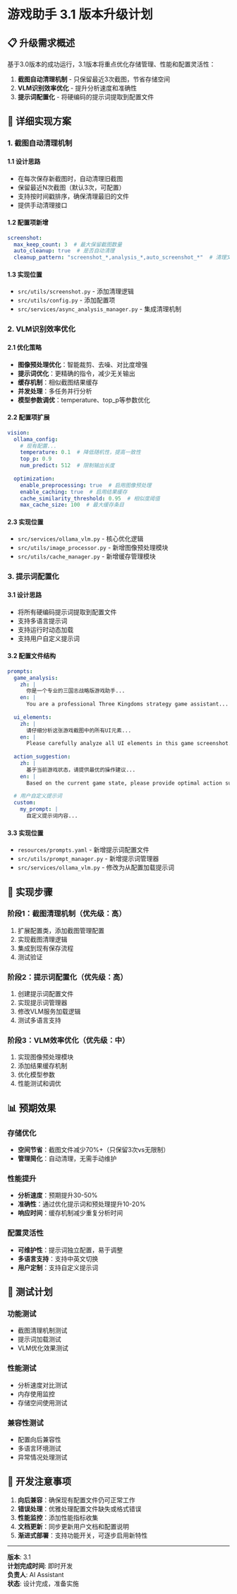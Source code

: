 # 游戏助手 3.1 版本升级计划

## 📋 升级需求概述

基于3.0版本的成功运行，3.1版本将重点优化存储管理、性能和配置灵活性：

1. **截图自动清理机制** - 只保留最近3次截图，节省存储空间
2. **VLM识别效率优化** - 提升分析速度和准确性
3. **提示词配置化** - 将硬编码的提示词提取到配置文件

## 🎯 详细实现方案

### 1. 截图自动清理机制

#### 1.1 设计思路
- 在每次保存新截图时，自动清理旧截图
- 保留最近N次截图（默认3次，可配置）
- 支持按时间戳排序，确保清理最旧的文件
- 提供手动清理接口

#### 1.2 配置项新增
```yaml
screenshot:
  max_keep_count: 3  # 最大保留截图数量
  auto_cleanup: true  # 是否自动清理
  cleanup_pattern: "screenshot_*,analysis_*,auto_screenshot_*"  # 清理文件模式
```

#### 1.3 实现位置
- `src/utils/screenshot.py` - 添加清理逻辑
- `src/utils/config.py` - 添加配置项
- `src/services/async_analysis_manager.py` - 集成清理机制

### 2. VLM识别效率优化

#### 2.1 优化策略
- **图像预处理优化**：智能裁剪、去噪、对比度增强
- **提示词优化**：更精确的指令，减少无关输出
- **缓存机制**：相似截图结果缓存
- **并发处理**：多任务并行分析
- **模型参数调优**：temperature、top_p等参数优化

#### 2.2 配置项扩展
```yaml
vision:
  ollama_config:
    # 现有配置...
    temperature: 0.1  # 降低随机性，提高一致性
    top_p: 0.9
    num_predict: 512  # 限制输出长度
    
  optimization:
    enable_preprocessing: true  # 启用图像预处理
    enable_caching: true  # 启用结果缓存
    cache_similarity_threshold: 0.95  # 相似度阈值
    max_cache_size: 100  # 最大缓存条目
```

#### 2.3 实现位置
- `src/services/ollama_vlm.py` - 核心优化逻辑
- `src/utils/image_processor.py` - 新增图像预处理模块
- `src/utils/cache_manager.py` - 新增缓存管理模块

### 3. 提示词配置化

#### 3.1 设计思路
- 将所有硬编码提示词提取到配置文件
- 支持多语言提示词
- 支持运行时动态加载
- 支持用户自定义提示词

#### 3.2 配置文件结构
```yaml
prompts:
  game_analysis:
    zh: |
      你是一个专业的三国志战略版游戏助手...
    en: |
      You are a professional Three Kingdoms strategy game assistant...
  
  ui_elements:
    zh: |
      请仔细分析这张游戏截图中的所有UI元素...
    en: |
      Please carefully analyze all UI elements in this game screenshot...
  
  action_suggestion:
    zh: |
      基于当前游戏状态，请提供最优的操作建议...
    en: |
      Based on the current game state, please provide optimal action suggestions...
  
  # 用户自定义提示词
  custom:
    my_prompt: |
      自定义提示词内容...
```

#### 3.3 实现位置
- `resources/prompts.yaml` - 新增提示词配置文件
- `src/utils/prompt_manager.py` - 新增提示词管理器
- `src/services/ollama_vlm.py` - 修改为从配置加载提示词

## 🔧 实现步骤

### 阶段1：截图清理机制（优先级：高）
1. 扩展配置类，添加截图管理配置
2. 实现截图清理逻辑
3. 集成到现有保存流程
4. 测试验证

### 阶段2：提示词配置化（优先级：高）
1. 创建提示词配置文件
2. 实现提示词管理器
3. 修改VLM服务加载逻辑
4. 测试多语言支持

### 阶段3：VLM效率优化（优先级：中）
1. 实现图像预处理模块
2. 添加结果缓存机制
3. 优化模型参数
4. 性能测试和调优

## 📊 预期效果

### 存储优化
- **空间节省**：截图文件减少70%+（只保留3次vs无限制）
- **管理简化**：自动清理，无需手动维护

### 性能提升
- **分析速度**：预期提升30-50%
- **准确性**：通过优化提示词和预处理提升10-20%
- **响应时间**：缓存机制减少重复分析时间

### 配置灵活性
- **可维护性**：提示词独立配置，易于调整
- **多语言支持**：支持中英文切换
- **用户定制**：支持自定义提示词

## 🧪 测试计划

### 功能测试
- 截图清理机制测试
- 提示词加载测试
- VLM优化效果测试

### 性能测试
- 分析速度对比测试
- 内存使用监控
- 存储空间使用测试

### 兼容性测试
- 配置向后兼容性
- 多语言环境测试
- 异常情况处理测试

## 📝 开发注意事项

1. **向后兼容**：确保现有配置文件仍可正常工作
2. **错误处理**：优雅处理配置文件缺失或格式错误
3. **性能监控**：添加性能指标收集
4. **文档更新**：同步更新用户文档和配置说明
5. **渐进式部署**：支持功能开关，可逐步启用新特性

---

**版本**: 3.1  
**计划完成时间**: 即时开发  
**负责人**: AI Assistant  
**状态**: 设计完成，准备实施